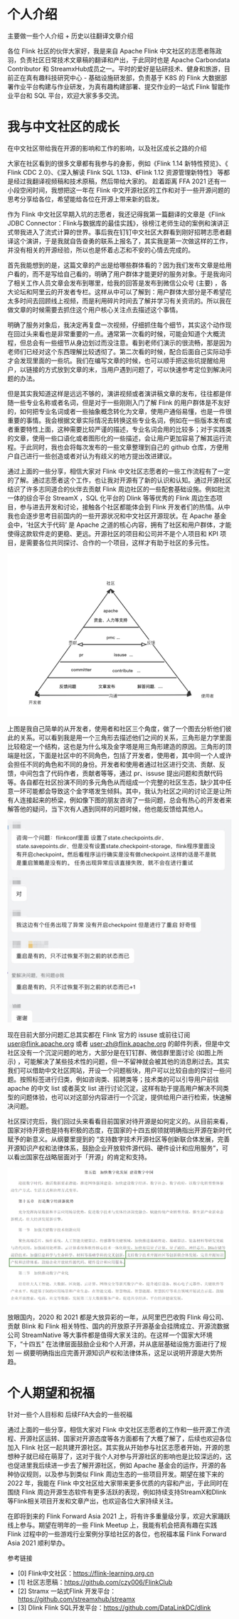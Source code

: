 # 个人介绍

主要做一些个人介绍 + 历史以往翻译文章介绍

各位 Flink 社区的伙伴大家好，我是来自 Apache Flink 中文社区的志愿者陈政羽，负责社区日常技术文章稿的翻译和产出，于此同时也是 Apache Carbondata Contributor 和
StreamxHub成员之一。平时的爱好是钻研技术、健身和旅游，目前正在真有趣科技研究中心 - 基础设施研发部，负责基于 K8S 的 Flink 大数据部署作业平台构建与作业研发，为真有趣构建部署、提交作业的一站式 Flink
智能作业平台和 SQL 平台，欢迎大家多多交流。

# 我与中文社区的成长

在中文社区带给我在开源的影响和工作的影响，以及社区成长之路的介绍

大家在社区看到的很多文章都有我参与的身影，例如《Flink 1.14 新特性预览》、《 Flink CDC 2.0》、《深入解读 Flink SQL 1.13》、《Flink 1.12 资源管理新特性》
等都是经过我翻译视频稿和技术原稿，然后带给大家的。 趁着距离 FFA 2021 还有一小段空闲时间，我想把这一年在 Flink 中文开源社区的工作和对于一些开源问题的思考分享给各位，希望能给各位在开源上带来新的启发。

作为 Flink 中文社区早期入坑的志愿者，我还记得我第一篇翻译的文章是《Flink JDBC
Connector：Flink与数据库的最佳实践》，徐榜江老师生动的案例和演讲正式带我进入了流式计算的世界。事后我在钉钉中文社区大群看到刚好招聘志愿者翻译这个演讲，于是我就自告奋勇的联系上报名了，其实我是第一次做这样的工作，并没有相关的开源经验，所以也是怀着忐忑和不安的心情去完成的。

首先我能想到的是，这篇文章的产出是给哪些群体看的？因为我们发布文章是给用户看的，而不是写给自己看的，明确了用户群体才能更好的服务对象。于是我询问了相关工作人员文章会发布到哪里，给我的回答是发布到微信公众号 (主要)
，各大论坛和阿里云的开发者专栏。这样从中可以了解到：用户群体大部分是不希望花太多时间去回顾线上视频，而是利用碎片时间去了解并学习有关资讯的。所以我在做文章的时候需要去抓住这个用户核心关注点去描述这个事情。

明确了服务对象后，我决定再复盘一次视频，仔细抓住每个细节，其实这个动作现在回过头来看也是非常重要的一点。通常第一次看的时候，可能会知道个大概流程，但总会有一些细节从身边划过而没注意。看到老师们演示的很流畅，那是因为老师们已经对这个东西理解比较透彻了。第二次看的时候，配合后面自己实际动手才会发现里面的一些坑。我们在编写文章的时候，也可以顺手把这些坑提醒给用户，以链接的方式放到文章的末，当用户遇到问题了，可以快速参考定位到解决问题的办法。

但是其实我知道这样是远远不够的，演讲视频或者演讲稿文章的发布，往往都是伴随一些专业名称或者名词，但是对于一些刚刚入门了解 Flink
的用户群体是不友好的，如何把专业名词或者一些抽象概念转化为文章，使用户通俗易懂，也是一件很重要的事情。我会根据文章实际情况去转换这些专业名词，例如在一些版本发布或者重要特性上面，这种需要比较严谨的描述，专业名词会用的比较多；对于实践类的文章，使用一些口语化或者图形化的一些描述，会让用户更加容易了解其运行流程。于此同时，我也会将每次发布的一些文章整理到自己的
github 仓库，方便用户自己进行一些创造或者对认为有歧义的地方提出改进建议。

通过上面的一些分享，相信大家对 Flink 中文社区志愿者的一些工作流程有了一定的了解。通过志愿者这个工作，也让我对开源有了新的认识和认知。通过开源社区结识了许多志同道合的伙伴去贡献 Flink
周边社区的一些配套基础设施。例如批流一体的综合平台 StreamX ，SQL 化平台的 Dlink 等等优秀的 Flink 周边生态项目，参与进去开发和讨论，接触各个社区都能体会到 Flink
开发者们的热情。从中我也会逐步思考目前国内的一些开源状况和中文社区开源现状。在 Apache 基金会中，‘社区大于代码’ 是 Apache
之道的核心内容，拥有了社区和用户群体，才能使得这款软件走的更稳、更远。开源社区的项目和公司并不是个人项目和 KPI 项目，是需要各位共同探讨、合作的一个项目，这样才有助于社区的多元性。

![img](./img/1-1.png)

上图是我自己简单的从开发者，使用者和社区三个角度，做了一个图去分析他们彼此的关系。可以看到我是用一个三角形去描述他们之间的关系，三角形是力学里面比较稳定一个结构，这也是为什么埃及金字塔是用三角形建造的原因。三角形的顶端是社区，下面是社区中的不同角色，包括了开发者，使用者，其中同一个人或许会担任不同的角色和不同的身份。开发者和使用者通过社区进行交流、贡献、反馈，中间包含了代码作者，贡献者等等，通过
pr、issuse
提出问题和贡献代码等。各自都在社区扮演不同的多元角色从而组成一个完整的社区生态，缺少其中任意一环可能都会导致这个金字塔发生倾斜。其中，我认为社区之间的讨论正是让所有人连接起来的桥梁，例如像下图的朋友咨询了一些问题，总会有热心的开发者来解答他的疑问，当下次有人遇到同样的问题时候，他也能反馈给其他人。

![img](./img/1-2.png)

现在目前大部分问题汇总其实都在 Flink 官方的 issuse 或前往订阅 user@flink.apache.org 或者 user-zh@flink.apache.org
的邮件列表，但是中文社区没有一个沉淀问题的地方，大部分是在钉钉群、微信群里面讨论 (如图上所示)
，可能解决了某些技术性的问题，但一不留神就会被其他的消息刷过去。其实我们可以借助中文社区网站，开设一个问题板块，用户可以比较自由的探讨一些问题。按照标签进行归类，例如咨询类、招聘类等；技术类的可以引导用户前往 apache 的中文 list
或者英文 list 进行讨论沉淀，这样有助于提高用户解决不同类型的问题体验，也可以对这部分内容进行一个沉淀，提供给用户进行检索，快速解决问题。

社区探讨完后，我们回过头来看看目前国家对待开源是如何定义的。从目前来看，国家对待开源也是持有积极的态度，在国家的十四五纲领就明确指出开源在新时代赋予的新意义。从纲要里提到的
“支持数字技术开源社区等创新联合体发展，完善开源知识产权和法律体系，鼓励企业开放软件源代码、硬件设计和应用服务”，可以看出国家在战略层面对于「开源」的肯定和支持。

![img](./img/1-3.png)

放眼国内，2020 和 2021 都是大放异彩的一年，从阿里巴巴收购 Flink 母公司、贡献 Blink 和 Flink 相关特性、国内的开放原子开源基金会挂牌成立、开源流数据公司 StreamNative
等大事件都是值得大家关注的。在这样一个国家大环境下，“十四五” 在法律层面鼓励企业和个人开源，并从底层基础设施方面进行了规划 — 纲要明确指出应完善开源知识产权和法律体系，这足以说明开源是大势所趋。

# 个人期望和祝福

针对一些个人目标和 后续FFA大会的一些祝福

通过上面的一些分享，相信大家对 Flink 中文社区志愿者的工作和一些开源工作流程、开源社区运转、国家对开源态度等各方面都有了大概了解了，后续也欢迎各位加入 Flink
社区一起共建开源社区。其实我从开始参与社区志愿者开始，开源的思想种子就已经在萌芽了，这对于我个人对参与开源社区的影响也是比较深远的，这也促进里我后续进一步去了解开源社区，例如 Apache 基金会的运作，开源的各种协议规则，以及参与到类似
Flink 周边生态的一些项目开发。期望在接下来的 2022 年，我能在 Flink 中文社区给大家带来更多优质的内容和产出，于此同时在围绕 Flink
周边开源生态软件有更多活跃的表现，例如持续支持StreamX和Dlink等Flink相关项目开发和文章产出，也欢迎各位大家持续关注。

在即将到来的 Flink Forward Asia 2021 上，将有许多重量级分享，欢迎大家踊跃线上参与。期望在明年的一些 Flink Meetup 上，我能有机会把真有趣在实践 Flink
过程中的一些游戏行业案例分享给社区的各位，也祝福本届 Flink Forward Asia 2021 顺利举办。

参考链接

- [0] Flink中文社区：https://flink-learning.org.cn
- [1] 社区志愿稿：https://github.com/czy006/FlinkClub
- [2] Stramx 一站式Flink 开发平台：https://github.com/streamxhub/streamx
- [3] Dlink Flink SQL开发平台：https://github.com/DataLinkDC/dlink